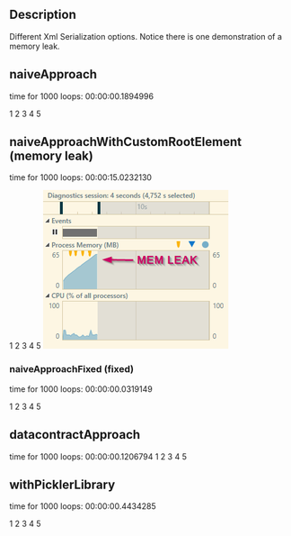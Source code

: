 ## Description
Different Xml Serialization options.
Notice there is one demonstration of a memory leak.


## naiveApproach
time for 1000 loops: 00:00:00.1894996
<?xml version="1.0" encoding="utf-16"?>
<ArrayOfInt xmlns:xsi="http://www.w3.org/2001/XMLSchema-instance" xmlns:xsd="http://www.w3.org/2001/XMLSchema">
  <int>1</int>
  <int>2</int>
  <int>3</int>
  <int>4</int>
  <int>5</int>
</ArrayOfInt>

## naiveApproachWithCustomRootElement (memory leak)
time for 1000 loops: 00:00:15.0232130
<?xml version="1.0" encoding="utf-16"?>
<MyData xmlns:xsi="http://www.w3.org/2001/XMLSchema-instance" xmlns:xsd="http://www.w3.org/2001/XMLSchema">
  <int>1</int>
  <int>2</int>
  <int>3</int>
  <int>4</int>
  <int>5</int>
</MyData>

<img src="readme-assets/memoryleak.png"/>

### naiveApproachFixed (fixed)
time for 1000 loops: 00:00:00.0319149
<?xml version="1.0" encoding="utf-16"?>
<MyData xmlns:xsi="http://www.w3.org/2001/XMLSchema-instance" xmlns:xsd="http://www.w3.org/2001/XMLSchema">
  <int>1</int>
  <int>2</int>
  <int>3</int>
  <int>4</int>
  <int>5</int>
</MyData>

## datacontractApproach
time for 1000 loops: 00:00:00.1206794
<ArrayOfint xmlns:i="http://www.w3.org/2001/XMLSchema-instance" xmlns="http://schemas.microsoft.com/2003/10/Serialization/Arrays">
  <int>1</int>
  <int>2</int>
  <int>3</int>
  <int>4</int>
  <int>5</int>
</ArrayOfint>

## withPicklerLibrary
time for 1000 loops: 00:00:00.4434285
<?xml version="1.0" encoding="utf-16"?>
<FsPickler version="4.0.0.0" type="System.Int32[]">
  <value flags="sequence">
    <elem>1</elem>
    <elem>2</elem>
    <elem>3</elem>
    <elem>4</elem>
    <elem>5</elem>
  </value>
</FsPickler>
